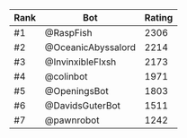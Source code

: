 Rank|Bot|Rating
---|---|---
#1|@RaspFish|2306
#2|@OceanicAbyssalord|2214
#3|@InvinxibleFlxsh|2173
#4|@colinbot|1971
#5|@OpeningsBot|1803
#6|@DavidsGuterBot|1511
#7|@pawnrobot|1242
